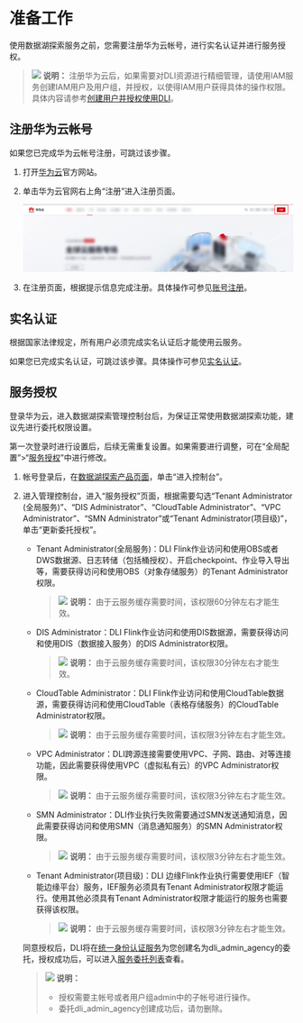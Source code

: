 # 准备工作<a name="dli_01_0399"></a>

使用数据湖探索服务之前，您需要注册华为云帐号，进行实名认证并进行服务授权。

>![](public_sys-resources/icon-note.gif) **说明：** 
>注册华为云后，如果需要对DLI资源进行精细管理，请使用IAM服务创建IAM用户及用户组，并授权，以使得IAM用户获得具体的操作权限。具体内容请参考[创建用户并授权使用DLI](创建用户并授权使用DLI.md)。

## 注册华为云帐号<a name="zh-cn_topic_0093130136_section48006450144119"></a>

如果您已完成华为云帐号注册，可跳过该步骤。

1.  打开[华为云](https://www.huaweicloud.com/)官方网站。
2.  单击华为云官网右上角“注册”进入注册页面。

    ![](figures/官网注册-zh.png)

3.  在注册页面，根据提示信息完成注册。具体操作可参见[账号注册](https://support.huaweicloud.com/usermanual-account/account_id_001.html)。

## 实名认证<a name="zh-cn_topic_0093130136_section54853119145628"></a>

根据国家法律规定，所有用户必须完成实名认证后才能使用云服务。

如果您已完成实名认证，可跳过该步骤。具体操作可参见[实名认证](https://support.huaweicloud.com/usermanual-account/account_auth_00001.html)。

## 服务授权<a name="section14220448161615"></a>

登录华为云，进入数据湖探索管理控制台后，为保证正常使用数据湖探索功能，建议先进行委托权限设置。

第一次登录时进行设置后，后续无需重复设置。如果需要进行调整，可在“全局配置”\>“[服务授权](服务授权.md)”中进行修改。

1.  帐号登录后，在[数据湖探索产品页面](https://www.huaweicloud.com/product/dli.html)，单击“进入控制台”。
2.  进入管理控制台，进入“服务授权”页面，根据需要勾选“Tenant Administrator \(全局服务\)”、“DIS Administrator”、“CloudTable Administrator”、“VPC Administrator”、“SMN Administrator”或“Tenant Administrator\(项目级\)”，单击“更新委托授权”。

    -   Tenant Administrator\(全局服务\)：DLI Flink作业访问和使用OBS或者DWS数据源、日志转储（包括桶授权）、开启checkpoint、作业导入导出等，需要获得访问和使用OBS（对象存储服务）的Tenant Administrator权限。

        >![](public_sys-resources/icon-note.gif) **说明：** 
        >由于云服务缓存需要时间，该权限60分钟左右才能生效。

    -   DIS Administrator：DLI Flink作业访问和使用DIS数据源，需要获得访问和使用DIS（数据接入服务）的DIS Administrator权限。

        >![](public_sys-resources/icon-note.gif) **说明：** 
        >由于云服务缓存需要时间，该权限30分钟左右才能生效。

    -   CloudTable Administrator：DLI Flink作业访问和使用CloudTable数据源，需要获得访问和使用CloudTable（表格存储服务）的CloudTable Administrator权限。

        >![](public_sys-resources/icon-note.gif) **说明：** 
        >由于云服务缓存需要时间，该权限3分钟左右才能生效。

    -   VPC Administrator：DLI跨源连接需要使用VPC、子网、路由、对等连接功能，因此需要获得使用VPC（虚拟私有云）的VPC Administrator权限。

        >![](public_sys-resources/icon-note.gif) **说明：** 
        >由于云服务缓存需要时间，该权限3分钟左右才能生效。

    -   SMN Administrator：DLI作业执行失败需要通过SMN发送通知消息，因此需要获得访问和使用SMN（消息通知服务）的SMN Administrator权限。

        >![](public_sys-resources/icon-note.gif) **说明：** 
        >由于云服务缓存需要时间，该权限3分钟左右才能生效。

    -   Tenant Administrator\(项目级\)：DLI 边缘Flink作业执行需要使用IEF（智能边缘平台）服务，IEF服务必须具有Tenant Administrator权限才能运行。使用其他必须具有Tenant Administrator权限才能运行的服务也需要获得该权限。

        >![](public_sys-resources/icon-note.gif) **说明：** 
        >由于云服务缓存需要时间，该权限3分钟左右才能生效。


    同意授权后，DLI将在[统一身份认证服务](https://console.huaweicloud.com/iam#/iam/users)为您创建名为dli\_admin\_agency的委托，授权成功后，可以进入[服务委托列表](https://console.huaweicloud.com/iam#/iam/agencies)查看。

    >![](public_sys-resources/icon-note.gif) **说明：** 
    >-   授权需要主帐号或者用户组admin中的子帐号进行操作。
    >-   委托dli\_admin\_agency创建成功后，请勿删除。


